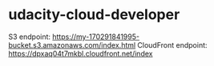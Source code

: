 # udacity-cloud-developer

S3 endpoint: https://my-170291841995-bucket.s3.amazonaws.com/index.html
CloudFront endpoint: https://dpxaq04t7mkbl.cloudfront.net/index
